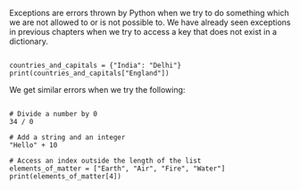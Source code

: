 Exceptions are errors thrown by Python when we try to do something which we are not allowed to or is not possible to. We have already seen exceptions in previous chapters when we try to access a key that does not exist in a dictionary.

<codeblock language="python" type="lesson">
<code>
countries_and_capitals = {"India": "Delhi"}
print(countries_and_capitals["England"])
</code>
</codeblock>

We get similar errors when we try the following:

<codeblock language="python" type="lesson">
<code>
# Divide a number by 0
34 / 0
</code>
</codeblock><codeblock language="python" type="lesson">
<code>
# Add a string and an integer
"Hello" + 10
</code>
</codeblock><codeblock language="python" type="lesson">
<code>
# Access an index outside the length of the list
elements_of_matter = ["Earth", "Air", "Fire", "Water"]
print(elements_of_matter[4])
</code>
</codeblock>